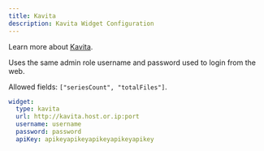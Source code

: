 ```yaml
---
title: Kavita
description: Kavita Widget Configuration
---
```


Learn more about [Kavita](https://github.com/Kareadita/Kavita).

Uses the same admin role username and password used to login from the web.

Allowed fields: `["seriesCount", "totalFiles"]`.

```yaml
widget:
  type: kavita
  url: http://kavita.host.or.ip:port
  username: username
  password: password
  apiKey: apikeyapikeyapikeyapikeyapikey
```
